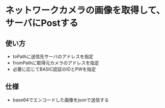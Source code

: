 # ネットワークカメラの画像を取得して、サーバにPostする

## 使い方
* toPathに送信先サーバのアドレスを指定
* fromPathに取得元カメラのアドレスを指定
* 必要に応じてBASIC認証のIDとPWを指定

## 仕様
* base64でエンコードした画像をjsonで送信する


